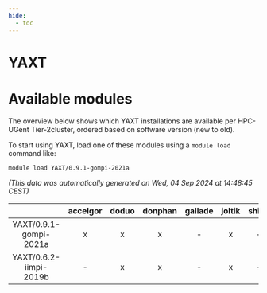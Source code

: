 ```yaml
---
hide:
  - toc
---
```


YAXT
====

# Available modules


The overview below shows which YAXT installations are available per HPC-UGent Tier-2cluster, ordered based on software version (new to old).

To start using YAXT, load one of these modules using a `module load` command like:

```shell
module load YAXT/0.9.1-gompi-2021a
```

*(This data was automatically generated on Wed, 04 Sep 2024 at 14:48:45 CEST)*  

| |accelgor|doduo|donphan|gallade|joltik|shinx|skitty|
| :---: | :---: | :---: | :---: | :---: | :---: | :---: | :---: |
|YAXT/0.9.1-gompi-2021a|x|x|x|-|x|-|x|
|YAXT/0.6.2-iimpi-2019b|-|x|x|-|x|-|x|
